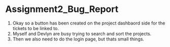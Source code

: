 # Assignment2_Bug_Report

1. Okay so a button has been created on the project dashbaord side for the tickets to be linked to. 
2. Myself and Devlyn are busy trying to search and sort the projects.
3. Then we also need to do the login page, but thats small things.
